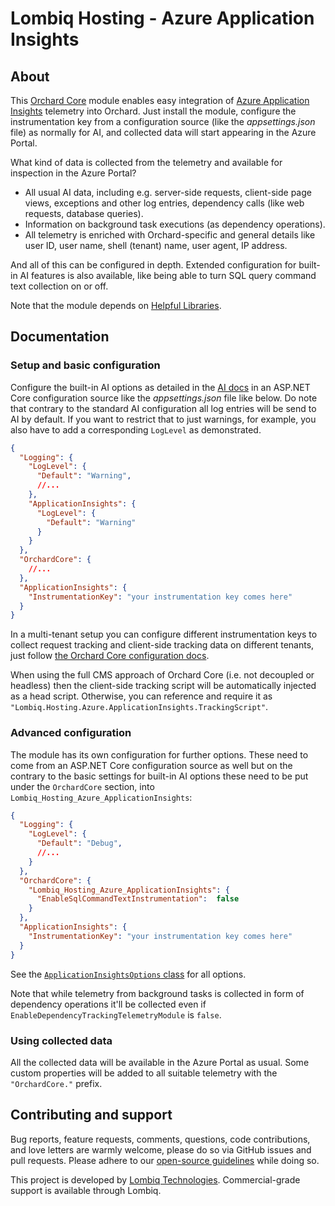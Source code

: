 # Lombiq Hosting - Azure Application Insights



## About

This [Orchard Core](https://www.orchardcore.net/) module enables easy integration of [Azure Application Insights](https://docs.microsoft.com/en-us/azure/azure-monitor/app/app-insights-overview) telemetry into Orchard. Just install the module, configure the instrumentation key from a configuration source (like the *appsettings.json* file) as normally for AI, and collected data will start appearing in the Azure Portal.

What kind of data is collected from the telemetry and available for inspection in the Azure Portal?

- All usual AI data, including e.g. server-side requests, client-side page views, exceptions and other log entries, dependency calls (like web requests, database queries).
- Information on background task executions (as dependency operations).
- All telemetry is enriched with Orchard-specific and general details like user ID, user name, shell (tenant) name, user agent, IP address.

And all of this can be configured in depth. Extended configuration for built-in AI features is also available, like being able to turn SQL query command text collection on or off.

Note that the module depends on [Helpful Libraries](https://github.com/Lombiq/Helpful-Libraries/).


## Documentation

### Setup and basic configuration

Configure the built-in AI options as detailed in the [AI docs](https://docs.microsoft.com/en-us/azure/azure-monitor/app/asp-net-core#using-applicationinsightsserviceoptions) in an ASP.NET Core configuration source like the *appsettings.json* file like below. Do note that contrary to the standard AI configuration all log entries will be send to AI by default. If you want to restrict that to just warnings, for example, you also have to add a corresponding `LogLevel` as demonstrated.

```json
{
  "Logging": {
    "LogLevel": {
      "Default": "Warning",
      //...
    },
    "ApplicationInsights": {
      "LogLevel": {
        "Default": "Warning"
      }
    }
  },
  "OrchardCore": {
    //...
  },
  "ApplicationInsights": {
    "InstrumentationKey": "your instrumentation key comes here"
  }
}

```

In a multi-tenant setup you can configure different instrumentation keys to collect request tracking and client-side tracking data on different tenants, just follow [the Orchard Core configuration docs](https://docs.orchardcore.net/en/dev/docs/reference/core/Configuration/).

When using the full CMS approach of Orchard Core (i.e. not decoupled or headless) then the client-side tracking script will be automatically injected as a head script. Otherwise, you can reference and require it as `"Lombiq.Hosting.Azure.ApplicationInsights.TrackingScript"`. 

### Advanced configuration

The module has its own configuration for further options. These need to come from an ASP.NET Core configuration source as well but on the contrary to the basic settings for built-in AI options these need to be put under the `OrchardCore` section, into `Lombiq_Hosting_Azure_ApplicationInsights`:

```json
{
  "Logging": {
    "LogLevel": {
      "Default": "Debug",
      //...
    }
  },
  "OrchardCore": {
    "Lombiq_Hosting_Azure_ApplicationInsights": {
      "EnableSqlCommandTextInstrumentation":  false
    }
  },
  "ApplicationInsights": {
    "InstrumentationKey": "your instrumentation key comes here"
  }
}

```

See the [`ApplicationInsightsOptions` class](ApplicationInsightsOptions.cs) for all options.

Note that while telemetry from background tasks is collected in form of dependency operations it'll be collected even if `EnableDependencyTrackingTelemetryModule` is `false`.

### Using collected data

All the collected data will be available in the Azure Portal as usual. Some custom properties will be added to all suitable telemetry with the `"OrchardCore."` prefix.


## Contributing and support

Bug reports, feature requests, comments, questions, code contributions, and love letters are warmly welcome, please do so via GitHub issues and pull requests. Please adhere to our [open-source guidelines](https://lombiq.com/open-source-guidelines) while doing so.

This project is developed by [Lombiq Technologies](https://lombiq.com/). Commercial-grade support is available through Lombiq.

